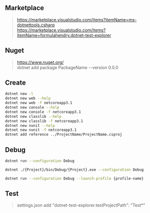 ## Marketplace
> https://marketplace.visualstudio.com/items?itemName=ms-dotnettools.csharp <br>
> https://marketplace.visualstudio.com/items?itemName=formulahendry.dotnet-test-explorer <br>
> 

## Nuget
> https://www.nuget.org/ <br>
> dotnet add package PackageName --version 0.0.0 <br>
> 

## Create
```bash
dotnet new -l 
dotnet new web --help 
dotnet new web -f netcoreapp3.1 
dotnet new console --help 
dotnet new console -f netcoreapp3.1 
dotnet new classlib --help 
dotnet new classlib -f netcoreapp3.1 
dotnet new nunit --help 
dotnet new nunit -f netcoreapp3.1 
dotnet add reference ../ProjectName/ProjectName.csproj 
```

## Debug
```bash
dotnet run --configuration Debug

dotnet ./{Project}/bin/Debug/{Project}.exe --configuration Debug

dotnet run --configuration Debug --launch-profile {profile-name}
```

## Test
> settings.json add "dotnet-test-explorer.testProjectPath": "Test*"

